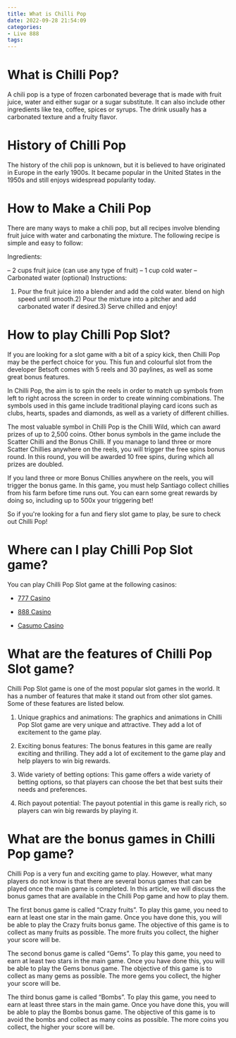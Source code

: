 ```yaml
---
title: What is Chilli Pop
date: 2022-09-28 21:54:09
categories:
- Live 888
tags:
---
```



#  What is Chilli Pop?

A chili pop is a type of frozen carbonated beverage that is made with fruit juice, water and either sugar or a sugar substitute. It can also include other ingredients like tea, coffee, spices or syrups. The drink usually has a carbonated texture and a fruity flavor.

# History of Chilli Pop

The history of the chili pop is unknown, but it is believed to have originated in Europe in the early 1900s. It became popular in the United States in the 1950s and still enjoys widespread popularity today.

# How to Make a Chili Pop

There are many ways to make a chili pop, but all recipes involve blending fruit juice with water and carbonating the mixture. The following recipe is simple and easy to follow:

Ingredients:

– 2 cups fruit juice (can use any type of fruit)
– 1 cup cold water
– Carbonated water (optional)
Instructions:
1) Pour the fruit juice into a blender and add the cold water. blend on high speed until smooth.2) Pour the mixture into a pitcher and add carbonated water if desired.3) Serve chilled and enjoy!

#  How to play Chilli Pop Slot?

If you are looking for a slot game with a bit of a spicy kick, then Chilli Pop may be the perfect choice for you. This fun and colourful slot from the developer Betsoft comes with 5 reels and 30 paylines, as well as some great bonus features.

In Chilli Pop, the aim is to spin the reels in order to match up symbols from left to right across the screen in order to create winning combinations. The symbols used in this game include traditional playing card icons such as clubs, hearts, spades and diamonds, as well as a variety of different chillies.

The most valuable symbol in Chilli Pop is the Chilli Wild, which can award prizes of up to 2,500 coins. Other bonus symbols in the game include the Scatter Chilli and the Bonus Chilli. If you manage to land three or more Scatter Chillies anywhere on the reels, you will trigger the free spins bonus round. In this round, you will be awarded 10 free spins, during which all prizes are doubled.

If you land three or more Bonus Chillies anywhere on the reels, you will trigger the bonus game. In this game, you must help Santiago collect chillies from his farm before time runs out. You can earn some great rewards by doing so, including up to 500x your triggering bet!

So if you're looking for a fun and fiery slot game to play, be sure to check out Chilli Pop!

#  Where can I play Chilli Pop Slot game?

You can play Chilli Pop Slot game at the following casinos:

* [777 Casino](https://www.777.com)

* [888 Casino](https://www.888casino.com)

* [Casumo Casino](https://www.casumo.com/)

#  What are the features of Chilli Pop Slot game?

Chilli Pop Slot game is one of the most popular slot games in the world. It has a number of features that make it stand out from other slot games. Some of these features are listed below.

1. Unique graphics and animations: The graphics and animations in Chilli Pop Slot game are very unique and attractive. They add a lot of excitement to the game play.

2. Exciting bonus features: The bonus features in this game are really exciting and thrilling. They add a lot of excitement to the game play and help players to win big rewards.

3. Wide variety of betting options: This game offers a wide variety of betting options, so that players can choose the bet that best suits their needs and preferences.

4. Rich payout potential: The payout potential in this game is really rich, so players can win big rewards by playing it.

#  What are the bonus games in Chilli Pop game?

Chilli Pop is a very fun and exciting game to play. However, what many players do not know is that there are several bonus games that can be played once the main game is completed. In this article, we will discuss the bonus games that are available in the Chilli Pop game and how to play them.

The first bonus game is called “Crazy fruits”. To play this game, you need to earn at least one star in the main game. Once you have done this, you will be able to play the Crazy fruits bonus game. The objective of this game is to collect as many fruits as possible. The more fruits you collect, the higher your score will be.

The second bonus game is called “Gems”. To play this game, you need to earn at least two stars in the main game. Once you have done this, you will be able to play the Gems bonus game. The objective of this game is to collect as many gems as possible. The more gems you collect, the higher your score will be.

The third bonus game is called “Bombs”. To play this game, you need to earn at least three stars in the main game. Once you have done this, you will be able to play the Bombs bonus game. The objective of this game is to avoid the bombs and collect as many coins as possible. The more coins you collect, the higher your score will be.